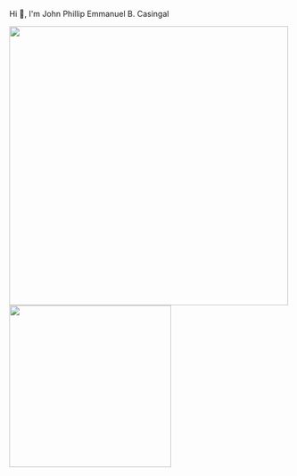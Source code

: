 Hi 👋, I'm John Phillip Emmanuel B. Casingal

<img align="left" width="500" src="https://github-readme-stats.vercel.app/api?username=anuraghazra&show_icons=true&theme=radical" />

<img align="left" width="290" src="https://github-readme-stats.vercel.app/api/top-langs/?username=anuraghazra&hide_progress=true)](https://github.com/anuraghazra/github-readme-stats" />
